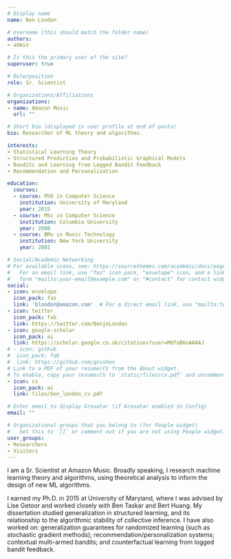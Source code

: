 ```yaml
---
# Display name
name: Ben London

# Username (this should match the folder name)
authors:
- admin

# Is this the primary user of the site?
superuser: true

# Role/position
role: Sr. Scientist

# Organizations/Affiliations
organizations:
- name: Amazon Music
  url: ""

# Short bio (displayed in user profile at end of posts)
bio: Researcher of ML theory and algorithms.

interests:
- Statistical Learning Theory
- Structured Prediction and Probabilistic Graphical Models
- Bandits and Learning from Logged Bandit Feedback
- Recommendation and Personalization

education:
  courses:
  - course: PhD in Computer Science
    institution: University of Maryland
    year: 2015
  - course: MSc in Computer Science
    institution: Columbia University
    year: 2008
  - course: BMu in Music Technology
    institution: New York University
    year: 2001

# Social/Academic Networking
# For available icons, see: https://sourcethemes.com/academic/docs/page-builder/#icons
#   For an email link, use "fas" icon pack, "envelope" icon, and a link in the
#   form "mailto:your-email@example.com" or "#contact" for contact widget.
social:
- icon: envelope
  icon_pack: fas
  link: 'blondon@amazon.com'  # For a direct email link, use "mailto:test@example.org".
- icon: twitter
  icon_pack: fab
  link: https://twitter.com/BenjoLondon
- icon: google-scholar
  icon_pack: ai
  link: https://scholar.google.co.uk/citations?user=MOfaB6oAAAAJ
# - icon: github
#  icon_pack: fab
#  link: https://github.com/gcushen
# Link to a PDF of your resume/CV from the About widget.
# To enable, copy your resume/CV to `static/files/cv.pdf` and uncomment the lines below.
- icon: cv
  icon_pack: ai
  link: files/ben_london_cv.pdf

# Enter email to display Gravatar (if Gravatar enabled in Config)
email: ""

# Organizational groups that you belong to (for People widget)
#   Set this to `[]` or comment out if you are not using People widget.
user_groups:
- Researchers
- Visitors
---
```


I am a Sr. Scientist at Amazon Music.
Broadly speaking, I research machine learning theory and algorithms, using theoretical analysis to inform the design of new ML algorithms.

I earned my Ph.D. in 2015 at University of Maryland, where I was advised by Lise Getoor and worked closely with Ben Taskar and Bert Huang.
My dissertation studied generalization in structured learning, and its relationship to the algorithmic stability of collective inference.
I have also worked on: generalization guarantees for randomized learning (such as stochastic gradient methods); recommendation/personalization systems; contextual multi-armed bandits; and counterfactual learning from logged bandit feedback.

<!-- 
Ben London is a Sr. Scientist at Amazon Music, where he is a member of the Music ML team.
Prior to that, he worked for Amazon.com's Core ML team. 
He earned his Ph.D. in 2015 at the University of Maryland, where he was advised by Lise Getoor and worked closely with Ben Taskar and Bert Huang.
His research investigates machine learning theory and algorithms, with a focus on generalization guarantees, structured prediction, recommendation, and learning from logged user interactions.
His work has been published in JMLR, ICML, NeurIPS, AISTATS and UAI.
He is a co-organizer of the NeurIPS 2019 Workshop on ML with Guarantees, an area chair for ICML 2020, a senior PC member for IJCAI 2020, and has reviewed for numerous conferences and journals.
 -->
